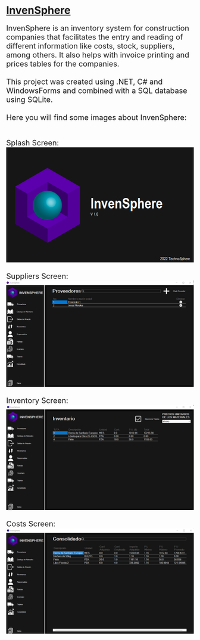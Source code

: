 # <ins>InvenSphere</ins>
<div style="font-size:20px">
InvenSphere is an inventory system for construction companies that facilitates the entry and reading of different information like costs, stock, suppliers, among others. It also helps with invoice printing and prices tables for the companies.
<br />
<br />
This project was created using .NET, C# and WindowsForms and combined with a SQL database using SQLite.
<br />
<br />
Here you will find some images about InvenSphere:
<br />
<br />

Splash Screen:
![Splash Screen](https://raw.githubusercontent.com/xiluisx/Projects/main/assets/img/InvenSphere/Splash.png)

Suppliers Screen:
![Suppliers Screen](https://raw.githubusercontent.com/xiluisx/Projects/main/assets/img/InvenSphere/Proveedores.png)

Inventory Screen:
![Inventory Screen](https://raw.githubusercontent.com/xiluisx/Projects/main/assets/img/InvenSphere/Inventario.png)

Costs Screen:
![Costs Screen](https://raw.githubusercontent.com/xiluisx/Projects/main/assets/img/InvenSphere/Consolidado.png)


</div>
